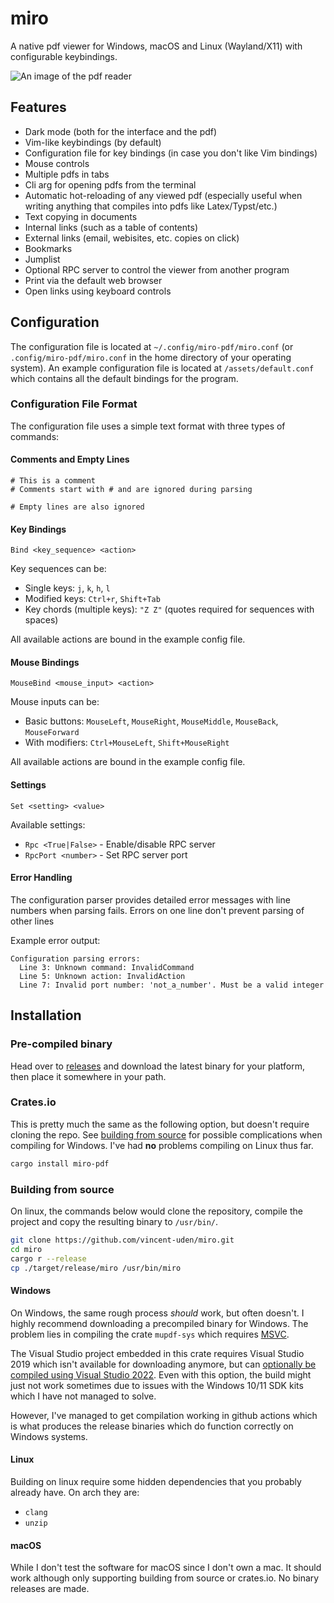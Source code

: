 # miro

A native pdf viewer for Windows, macOS and Linux (Wayland/X11) with configurable keybindings.

![An image of the pdf reader](/assets/screenshot.png)

## Features
- Dark mode (both for the interface and the pdf)
- Vim-like keybindings (by default)
- Configuration file for key bindings (in case you don't like Vim bindings)
- Mouse controls
- Multiple pdfs in tabs
- Cli arg for opening pdfs from the terminal
- Automatic hot-reloading of any viewed pdf (especially useful when writing anything that compiles into pdfs like Latex/Typst/etc.)
- Text copying in documents
- Internal links (such as a table of contents)
- External links (email, webisites, etc. copies on click)
- Bookmarks
- Jumplist
- Optional RPC server to control the viewer from another program
- Print via the default web browser
- Open links using keyboard controls

## Configuration

The configuration file is located at `~/.config/miro-pdf/miro.conf` (or `.config/miro-pdf/miro.conf` in the home directory of your operating system). An example configuration file is located at `/assets/default.conf` which contains all the default bindings for the program.

### Configuration File Format

The configuration file uses a simple text format with three types of commands:

#### Comments and Empty Lines
```
# This is a comment
# Comments start with # and are ignored during parsing

# Empty lines are also ignored
```

#### Key Bindings
```
Bind <key_sequence> <action>
```

Key sequences can be:
- Single keys: `j`, `k`, `h`, `l`
- Modified keys: `Ctrl+r`, `Shift+Tab`
- Key chords (multiple keys): `"Z Z"` (quotes required for sequences with spaces)

All available actions are bound in the example config file.

#### Mouse Bindings
```
MouseBind <mouse_input> <action>
```

Mouse inputs can be:
- Basic buttons: `MouseLeft`, `MouseRight`, `MouseMiddle`, `MouseBack`, `MouseForward`
- With modifiers: `Ctrl+MouseLeft`, `Shift+MouseRight`

All available actions are bound in the example config file.

#### Settings
```
Set <setting> <value>
```

Available settings:
- `Rpc <True|False>` - Enable/disable RPC server
- `RpcPort <number>` - Set RPC server port

#### Error Handling

The configuration parser provides detailed error messages with line numbers when parsing fails. Errors on one line don't prevent parsing of other lines

Example error output:
```
Configuration parsing errors:
  Line 3: Unknown command: InvalidCommand
  Line 5: Unknown action: InvalidAction
  Line 7: Invalid port number: 'not_a_number'. Must be a valid integer
```

## Installation

### Pre-compiled binary
Head over to [releases](https://github.com/vincent-uden/miro/releases) and download the latest binary for your platform, then place it somewhere in your path.

### Crates.io
This is pretty much the same as the following option, but doesn't require cloning the repo. See [building from source](#building-from-source) for possible complications when compiling for Windows. I've had **no** problems compiling on Linux thus far.
```sh
cargo install miro-pdf
```

### Building from source
On linux, the commands below would clone the repository, compile the project and copy the resulting binary to `/usr/bin/`.
```sh
git clone https://github.com/vincent-uden/miro.git
cd miro
cargo r --release
cp ./target/release/miro /usr/bin/miro
```
#### Windows

On Windows, the same rough process *should* work, but often doesn't. I highly recommend downloading a precompiled binary for Windows. The problem lies in compiling the crate `mupdf-sys` which requires [MSVC](https://visualstudio.microsoft.com/vs/features/cplusplus/).

The Visual Studio project embedded in this crate requires Visual Studio 2019 which isn't available for downloading anymore, but can [optionally be compiled using Visual Studio 2022](https://github.com/messense/mupdf-rs/pull/125). Even with this option, the build might just not work sometimes due to issues with the Windows 10/11 SDK kits which I have not managed to solve.

However, I've managed to get compilation working in github actions which is what produces the release binaries which do function correctly on Windows systems.

#### Linux

Building on linux require some hidden dependencies that you probably already have. On arch they are:
- `clang`
- `unzip`

#### macOS

While I don't test the software for macOS since I don't own a mac. It should work although only supporting building from source or crates.io. No binary releases are made.
